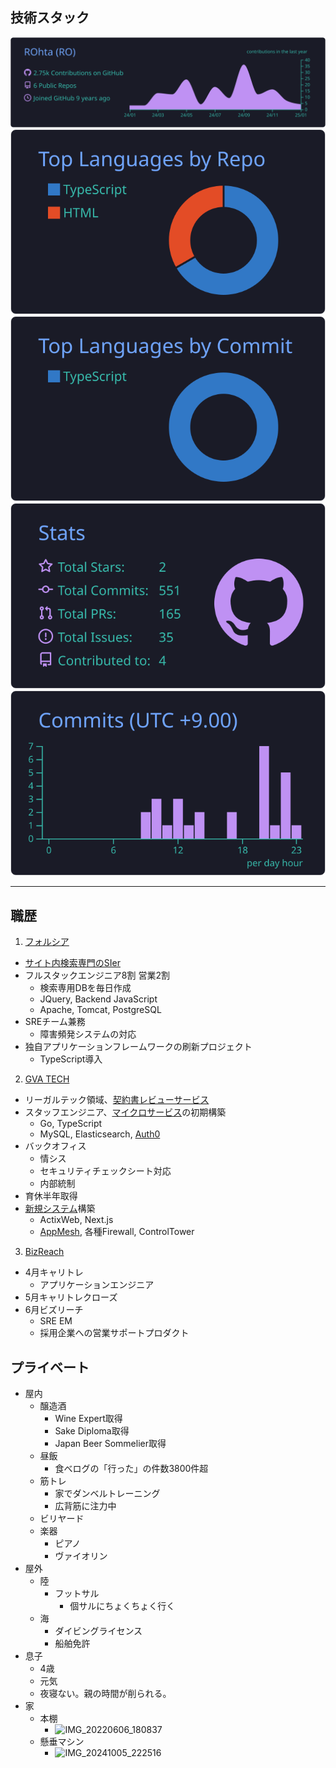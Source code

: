 ## 技術スタック

![](https://raw.githubusercontent.com/ROhta/ROhta/main/profile-summary-card-output/tokyonight/0-profile-details.svg)
![](https://raw.githubusercontent.com/ROhta/ROhta/main/profile-summary-card-output/tokyonight/1-repos-per-language.svg)
![](https://raw.githubusercontent.com/ROhta/ROhta/main/profile-summary-card-output/tokyonight/2-most-commit-language.svg)
![](https://raw.githubusercontent.com/ROhta/ROhta/main/profile-summary-card-output/tokyonight/3-stats.svg) ![](https://raw.githubusercontent.com/ROhta/ROhta/main/profile-summary-card-output/tokyonight/4-productive-time.svg)

---

## 職歴

1. [フォルシア](https://www.forcia.com/)

- [サイト内検索専門のSIer](https://www.forcia.com/technology/#spook)
- フルスタックエンジニア8割 営業2割
  - 検索専用DBを毎日作成
  - JQuery, Backend JavaScript
  - Apache, Tomcat, PostgreSQL
- SREチーム兼務
  - 障害頻発システムの対応
- 独自アプリケーションフレームワークの刷新プロジェクト
  - TypeScript導入

2. [GVA TECH](https://gvatech.co.jp/)

- リーガルテック領域、[契約書レビューサービス](https://ai-con-pro.com/function/)
- スタッフエンジニア、[マイクロサービス](https://github.com/ROhta/auth0day/blob/master/slide.md#%E3%81%95%E3%81%82%E8%AA%8D%E8%A8%BC%E3%81%A0)の初期構築
  - Go, TypeScript
  - MySQL, Elasticsearch, [Auth0](https://prtimes.jp/main/html/rd/p/000000015.000044999.html)
- バックオフィス
  - 情シス
  - セキュリティチェックシート対応
  - 内部統制
- 育休半年取得
- [新規システム](https://rohta.github.io/managed_explanation/57)構築
  - ActixWeb, Next.js
  - [AppMesh](https://rohta.github.io/managed_explanation/33), 各種Firewall, ControlTower

3. [BizReach](https://www.bizreach.co.jp/)

- 4月キャリトレ
  - アプリケーションエンジニア
- 5月キャリトレクローズ
- 6月ビズリーチ
  - SRE EM
  - 採用企業への営業サポートプロダクト

## プライベート

- 屋内
  - 醸造酒
    - Wine Expert取得
    - Sake Diploma取得
    - Japan Beer Sommelier取得
  - 昼飯
    - 食べログの「行った」の件数3800件超
  - 筋トレ
    - 家でダンベルトレーニング
    - 広背筋に注力中
  - ビリヤード 
  - 楽器
    - ピアノ
    - ヴァイオリン 
- 屋外
  - 陸
    - フットサル
      - 個サルにちょくちょく行く
  - 海
    - ダイビングライセンス
    - 船舶免許
- 息子
  - 4歳
  - 元気
  - 夜寝ない。親の時間が削られる。
- 家
  - 本棚
    - ![IMG_20220606_180837](https://user-images.githubusercontent.com/13445921/172164759-39788916-8ae1-4a25-87ff-c9d73e8915c6.jpg)
  - 懸垂マシン
    - ![IMG_20241005_222516](https://github.com/user-attachments/assets/f710f83e-623f-4302-b842-5d8bcb734167)


